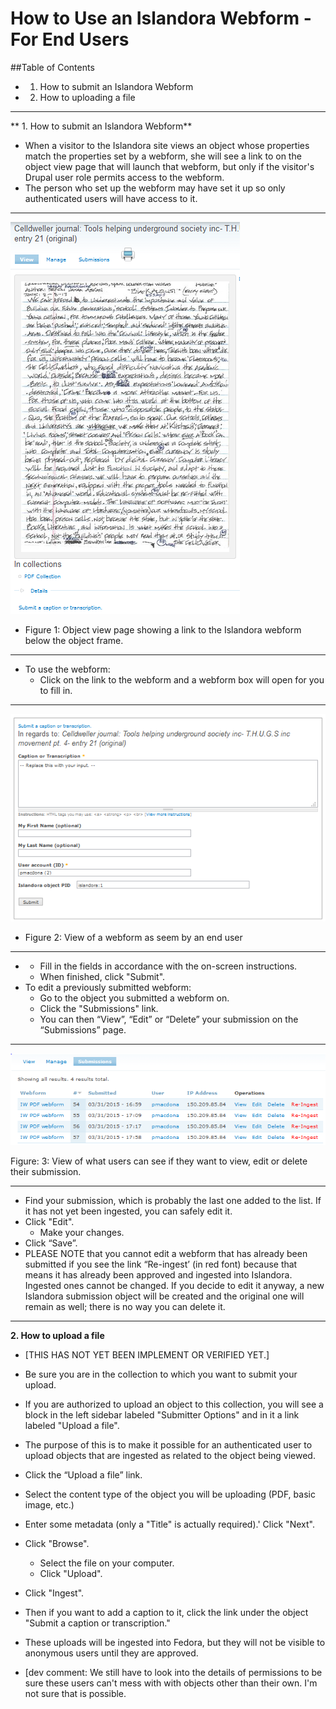 # How to Use an Islandora Webform - For End Users

##Table of Contents

* 1. How to submit an Islandora Webform
* 2. How to uploading a file

***

** 1. How to submit an Islandora Webform**

* When a visitor to the Islandora site views an object whose properties match the properties set by a webform, she will see a link to on the object view page that will launch that webform, but only if the visitor's Drupal user role permits access to the webform.
* The person who set up the webform may have set it up so only authenticated users will have access to it.

***

![webform_12.png](/how_to_documentation/images/webform_12.png)

* Figure 1: Object view page showing a link to the Islandora webform below the object frame.

***

* To use the webform:
  * Click on the link to the webform and a webform box will open for you to fill in.

***

![webform_13.png](/how_to_documentation/images/webform_13.png)

* Figure 2: View of a webform as seem by an end user

***

*  
  * Fill in the fields in accordance with the on-screen instructions.
  * When finished, click "Submit".
* To edit a previously submitted webform:
  * Go to the object you submitted a webform on.
  * Click the "Submissions" link.
  * You can then “View”, “Edit” or “Delete” your submission on the “Submissions” page.

***

![webform_14.png](/how_to_documentation/images/webform_14.png)

Figure: 3: View of what users can see if they want to view, edit or delete their submission.

***

  * Find your submission, which is probably the last one added to the list. If it has not yet been ingested, you can safely edit it.
  * Click "Edit".
    * Make your changes.
  * Click “Save”.
* PLEASE NOTE that you cannot edit a webform that has already been submitted if you see the link “Re-ingest’ (in red font) because that means it has already been approved and ingested into Islandora. Ingested ones cannot be changed. If you decide to edit it anyway, a new Islandora submission object will be created and the original one will remain as well; there is no way you can delete it.

***

**2. How to upload a file**

* [THIS HAS NOT YET BEEN IMPLEMENT OR VERIFIED YET.]

* Be sure you are in the collection to which you want to submit your upload.
* If you are authorized to upload an object to this collection, you will see a block in the left sidebar labeled "Submitter Options" and in it a link labeled "Upload a file".
* The purpose of this is to make it possible for an authenticated user to upload objects that are ingested as related to the object being viewed.

* Click the “Upload a file” link.
* Select the content type of the object you will be uploading (PDF, basic image, etc.)
* Enter some metadata (only a "Title" is actually required).' Click "Next".
* Click "Browse".
  * Select the file on your computer.
  * Click "Upload".
* Click "Ingest".

* Then if you want to add a caption to it, click the link under the object "Submit a caption or transcription."
* These uploads will be ingested into Fedora, but they will not be visible to anonymous users until they are approved.
* [dev comment: We still have to look into the details of permissions to be sure these users can't mess with with objects other than their own. I'm not sure that is possible.
